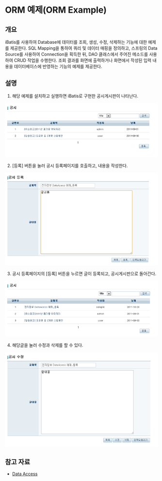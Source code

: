 # ORM 예제(ORM Example)

## 개요
iBatis를 사용하여 Database에 데이터를 조회, 생성, 수정, 삭제하는 기능에 대한 예제를 제공한다. SQL Mapping을 통하여 쿼리 및 데이터 매핑을 정의하고, 스프링의 Data Source를 사용하여 Connection을 획득한 뒤, DAO 클래스에서 주어진 메소드를 사용하여 CRUD 작업을 수행한다. 조회 결과를 화면에 출력하거나 화면에서 작성된 입력 내용을 데이터베이스에 반영하는 기능의 예제를 제공한다.

## 설명
1. 해당 예제를 설치하고 실행하면 iBatis로 구현한 공시게시판이 나타난다.

![dataacess-1](./images/dataacess-1.png)

2. [등록] 버튼을 눌러 공시 등록페이지를 호출하고, 내용을 작성한다.

![dataacess-2](./images/dataacess-2.png)

3. 공시 등록페이지의 [등록] 버튼을 누르면 글이 등록되고, 공시게시판으로 돌아간다.

![dataacess-3](./images/dataacess-3.png)

4. 해당글을 눌러 수정과 삭제를 할 수 있다.

![dataacess-4](./images/dataacess-4.png)

## 참고 자료
- [Data Access](./data-access.md)
